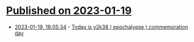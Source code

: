 # [Published on 2023-01-19](index.md)

* [2023-01-19, 18:05:34](https://lobste.rs/s/knixo6/today_is_y2k38_epochalypse) - [Today is y2k38 ( epochalypse ) commemoration day](https://www.reddit.com/r/linux/comments/10fqx1t/today_is_y2k38_commemoration_day/)
